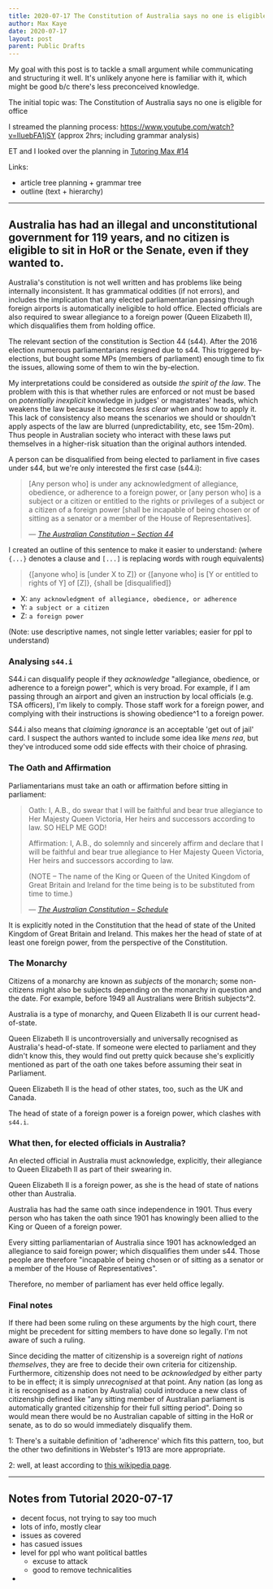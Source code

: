 ```yaml
---
title: 2020-07-17 The Constitution of Australia says no one is eligible for office
author: Max Kaye
date: 2020-07-17
layout: post
parent: Public Drafts
---
```


My goal with this post is to tackle a small argument while communicating and structuring it well.
It's unlikely anyone here is familiar with it, which might be good b/c there's less preconceived knowledge.

The initial topic was: The Constitution of Australia says no one is eligible for office

I streamed the planning process: <https://www.youtube.com/watch?v=IIuebFA1jSY> (approx 2hrs; including grammar analysis)

ET and I looked over the planning in [Tutoring Max #14](https://www.youtube.com/watch?v=lVRkRhtZ2UA&list=PLKx6lO5RmaetREa9-jt2T-qX9XO2SD0l2&index=14)

Links:
* article tree planning + grammar tree
* outline (text + hierarchy)

---

## Australia has had an illegal and unconstitutional government for 119 years, and no citizen is eligible to sit in HoR or the Senate, even if they wanted to.

Australia's constitution is not well written and has problems like being internally inconsistent. It has grammatical oddities (if not errors), and includes the implication that any elected parliamentarian passing through foreign airports is automatically ineligible to hold office. Elected officials are also required to swear allegiance to a foreign power (Queen Elizabeth II), which disqualifies them from holding office.

The relevant section of the constitution is Section 44 (s44). After the 2016 election numerous parliamentarians resigned due to s44. This triggered by-elections, but bought some MPs (members of parliament) enough time to fix the issues, allowing some of them to win the by-election.

My interpretations could be considered as outside *the spirit of the law*. The problem with this is that whether rules are enforced or not must be based on *potentially inexplicit* knowledge in judges' or magistrates' heads, which weakens the law because it becomes *less clear* when and how to apply it. This lack of consistency also means the scenarios we should or shouldn't apply aspects of the law are blurred (unpredictability, etc, see 15m-20m). Thus people in Australian society who interact with these laws put themselves in a higher-risk situation than the original authors intended.

A person can be disqualified from being elected to parliament in five cases under s44, but we're only interested the first case (s44.i):

> [Any person who] is under any acknowledgment of allegiance, obedience, or adherence to a foreign power, or [any person who] is a subject or a citizen or entitled to the rights or privileges of a subject or a citizen of a foreign power [shall be incapable of being chosen or of sitting as a senator or a member of the House of Representatives].
>
> &mdash; *[The Australian Constitution &ndash; Section 44](https://www.aph.gov.au/About_Parliament/Senate/Powers_practice_n_procedures/Constitution/chapter1/Part_IV_-_Both_Houses_of_the_Parliament)*

I created an outline of this sentence to make it easier to understand: (where `{...}` denotes a clause and `[...]` is replacing words with rough equivalents)

> {[anyone who] is [under X to Z]} or {[anyone who] is [Y or entitled to rights of Y] of [Z]}, {shall be [disqualified]}

* X: `any acknowledgment of allegiance, obedience, or adherence`
* Y: `a subject or a citizen`
* Z: `a foreign power`

(Note: use descriptive names, not single letter variables; easier for ppl to understand)

### Analysing `s44.i`

S44.i can disqualify people if they *acknowledge* "allegiance, obedience, or adherence to a foreign power", which is very broad. For example, if I am passing through an airport and given an instruction by local officials (e.g. TSA officers), I'm likely to comply. Those staff work for a foreign power, and complying with their instructions is showing obedience^1 to a foreign power.

S44.i also means that *claiming ignorance* is an acceptable 'get out of jail' card. I suspect the authors wanted to include some idea like *mens rea*, but they've introduced some odd side effects with their choice of phrasing.

### The Oath and Affirmation

Parliamentarians must take an oath or affirmation before sitting in parliament:

> Oath: I, A.B., do swear that I will be faithful and bear true allegiance to Her Majesty Queen Victoria, Her heirs and successors according to law. SO HELP ME GOD!
> 
> Affirmation: I, A.B., do solemnly and sincerely affirm and declare that I will be faithful and bear true allegiance to Her Majesty Queen Victoria, Her heirs and successors according to law.
> 
> (NOTE – The name of the King or Queen of the United Kingdom of Great Britain and Ireland for the time being is to be substituted from time to time.)
>
> &mdash; *[The Australian Constitution &ndash; Schedule](https://www.aph.gov.au/About_Parliament/Senate/Powers_practice_n_procedures/Constitution/schedule)*

It is explicitly noted in the Constitution that the head of state of the United Kingdom of Great Britain and Ireland. This makes her the head of state of at least one foreign power, from the perspective of the Constitution.

### The Monarchy

Citizens of a monarchy are known as *subjects* of the monarch; some non-citizens might also be subjects depending on the monarchy in question and the date. For example, before 1949 all Australians were British subjects^2.

Australia is a type of monarchy, and Queen Elizabeth II is our current head-of-state.

Queen Elizabeth II is uncontroversially and universally recognised as Australia's head-of-state. If someone were elected to parliament and they didn't know this, they would find out pretty quick because she's explicitly mentioned as part of the oath one takes before assuming their seat in Parliament.

Queen Elizabeth II is the head of other states, too, such as the UK and Canada.

The head of state of a foreign power is a foreign power, which clashes with `s44.i`.

### What then, for elected officials in Australia?

An elected official in Australia must acknowledge, explicitly, their allegiance to Queen Elizabeth II as part of their swearing in.

Queen Elizabeth II is a foreign power, as she is the head of state of nations other than Australia.

Australia has had the same oath since independence in 1901. Thus every person who has taken the oath since 1901 has knowingly been allied to the King or Queen of a foreign power.

Every sitting parliamentarian of Australia since 1901 has acknowledged an allegiance to said foreign power; which disqualifies them under s44. Those people are therefore "incapable of being chosen or of sitting as a senator or a member of the House of Representatives".

Therefore, no member of parliament has ever held office legally.

### Final notes

If there had been some ruling on these arguments by the high court, there might be precedent for sitting members to have done so legally. I'm not aware of such a ruling.

Since deciding the matter of citizenship is a sovereign right of *nations themselves*, they are free to decide their own criteria for citizenship. Furthermore, citizenship does not need to be *acknowledged* by either party to be in effect; it is simply *unrecognised* at that point. Any nation (as long as it is recognised as a nation by Australia) could introduce a new class of citizenship defined like "any sitting member of Australian parliament is automatically granted citizenship for their full sitting period". Doing so would mean there would be no Australian capable of sitting in the HoR or senate, as to do so would immediately disqualify them.

1: There's a suitable definition of 'adherence' which fits this pattern, too, but the other two definitions in Webster's 1913 are more appropriate.

2: well, at least according to [this wikipedia page](https://en.wikipedia.org/wiki/Australian_nationality_law#:~:text=A%20person%20born%20in%20Australia,also%20acquired%20citizenship%20by%20birth.).

---

## Notes from Tutorial 2020-07-17

- decent focus, not trying to say too much
- lots of info, mostly clear
- issues as covered
- has casued issues
- level for ppl who want political battles
  - excuse to attack
  - good to remove technicalities
- 
